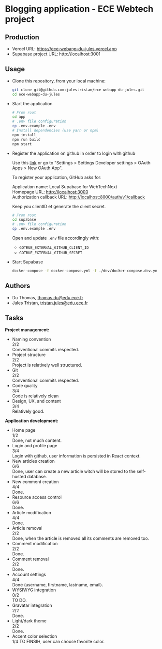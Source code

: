 # Blogging application - ECE Webtech project

## Production

- Vercel URL: <https://ece-webapp-du-jules.vercel.app>
- Supabase project URL: <http://localhost:3001>

## Usage

- Clone this repository, from your local machine:

  ```bash
  git clone git@github.com:julestristan/ece-webapp-du-jules.git
  cd ece-webapp-du-jules
  ```

- Start the application

  ```bash
  # From root
  cd app
  # .env file configuration
  cp .env.example .env
  # Install dependencies (use yarn or npm)
  npm install
  npm run build
  npm start
  ```

- Register the application on github in order to login with github

  Use this [link](https://github.com/settings/applications/new) or go to "Settings > Settings Developer settings > OAuth Apps > New OAuth App".

  To register your application, GitHub asks for:

  Application name: Local Supabase for WebTechNext  
  Homepage URL: <http://localhost:3000>  
  Authorization callback URL: <http://localhost:8000/auth/v1/callback>

  Keep you clientID et generate the client secret.

  ```bash
  # From root
  cd supabase
  # .env file configuration
  cp .env.example .env
  ```

  Open and update `.env` file accordingly with:
  
  - `GOTRUE_EXTERNAL_GITHUB_CLIENT_ID`
  - `GOTRUE_EXTERNAL_GITHUB_SECRET`

- Start Supabase

  ```bash
  docker-compose -f docker-compose.yml -f ./dev/docker-compose.dev.yml up
  ```

## Authors

- Du Thomas, thomas.du@edu.ece.fr
- Jules Tristan, tristan.jules@edu.ece.fr

## Tasks
  
**Project management:**

- Naming convention  
  2/2  
  Conventional commits respected.
- Project structure  
  2/2  
  Project is relatively well structured.
- Git  
  2/2  
  Conventional commits respected.
- Code quality  
  3/4  
  Code is relatively clean
- Design, UX, and content  
  3/4  
  Relatively good.

**Application development:**

- Home page  
  1/2  
  Done, not much content.
- Login and profile page  
  3/4  
  Login with github, user information is persisted in React context.
- New articles creation  
  6/6  
  Done, user can create a new article witch will be stored to the self-hosted database.
- New comment creation  
  4/4  
  Done.
- Resource access control  
  6/6  
  Done.
- Article modification  
  4/4  
  Done.
- Article removal  
  2/2  
  Done, when the article is removed all its comments are removed too.
- Comment modification  
  2/2  
  Done.
- Comment removal  
  2/2  
  Done.
- Account settings  
  4/4  
  Done (username, firstname, lastname, email).
- WYSIWYG integration  
  0/2  
  TO DO.
- Gravatar integration  
  2/2  
  Done.
- Light/dark theme  
  2/2  
  Done.
- Accent color selection  
  1/4
  TO FINSIH, user can choose favorite color.

